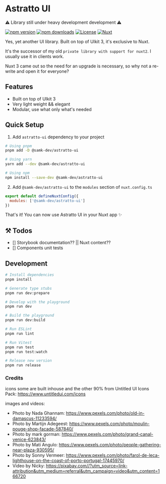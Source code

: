 # Astratto UI

⚠️ Library still under heavy development development ⚠️

[![npm version][npm-version-src]][npm-version-href]
[![npm downloads][npm-downloads-src]][npm-downloads-href]
[![License][license-src]][license-href]
[![Nuxt][nuxt-src]][nuxt-href]

Yes, yet another UI library. Built on top of UIkit 3, it's exclusive to Nuxt.

It's the successor of my old `private library with support for nuxt2`. I usually use it in clients work.

Nuxt 3 came out so the need for an upgrade is necessary, so why not a re-write and open it for everyone?

<!-- - [✨ &nbsp;Release Notes](/CHANGELOG.md) -->

<!-- - [🏀 Online playground](https://stackblitz.com/github/your-org/astratto-ui?file=playground%2Fapp.vue) -->
<!-- - [📖 &nbsp;Documentation](https://example.com) -->

## Features

- Built on top of UIkit 3
- Very light weight && elegant
- Modular, use what only what's needed

## Quick Setup

1. Add `astratto-ui` dependency to your project

```bash
# Using pnpm
pnpm add -D @samk-dev/astratto-ui

# Using yarn
yarn add --dev @samk-dev/astratto-ui

# Using npm
npm install --save-dev @samk-dev/astratto-ui
```

2. Add `@samk-dev/astratto-ui` to the `modules` section of `nuxt.config.ts`

```js
export default defineNuxtConfig({
  modules: ['@samk-dev/astratto-ui']
})
```

That's it! You can now use Astratto UI in your Nuxt app ✨

## ⚒️ Todos

- [] Storybook documentation?? || Nuxt content??
- [] Components unit tests

## Development

```bash
# Install dependencies
pnpm install

# Generate type stubs
pnpm run dev:prepare

# Develop with the playground
pnpm run dev

# Build the playground
pnpm run dev:build

# Run ESLint
pnpm run lint

# Run Vitest
pnpm run test
pnpm run test:watch

# Release new version
pnpm run release
```

### Credits

icons some are built inhouse and the other 90% from Untitled UI Icons Pack: <https://www.untitledui.com/icons>

images and videos:

- Photo by Nada Ghannam: <https://www.pexels.com/photo/old-in-damascus-11233594/>
- Photo by Martijn Adegeest: <https://www.pexels.com/photo/moulin-pouge-shop-facade-587840/>
- Photo by mark gorman: <https://www.pexels.com/photo/grand-canal-venice-623843/>
- Photo by Mati Angulo: <https://www.pexels.com/photo/people-gathering-near-plaza-930595/>
- Photo by Sonny Vermeer: <https://www.pexels.com/photo/farol-de-leca-lighthouse-on-the-coast-of-porto-portugal-17445970/>
- Video by Nicky: <https://pixabay.com//?utm_source=link-attribution&utm_medium=referral&utm_campaign=video&utm_content=166720>

<!-- Badges -->

[npm-version-src]: https://img.shields.io/npm/v/astratto-ui/latest.svg?style=flat&colorA=18181B&colorB=28CF8D
[npm-version-href]: https://npmjs.com/package/astratto-ui
[npm-downloads-src]: https://img.shields.io/npm/dm/astratto-ui.svg?style=flat&colorA=18181B&colorB=28CF8D
[npm-downloads-href]: https://npmjs.com/package/astratto-ui
[license-src]: https://img.shields.io/npm/l/astratto-ui.svg?style=flat&colorA=18181B&colorB=28CF8D
[license-href]: https://npmjs.com/package/astratto-ui
[nuxt-src]: https://img.shields.io/badge/Nuxt-18181B?logo=nuxt.js
[nuxt-href]: https://nuxt.com
